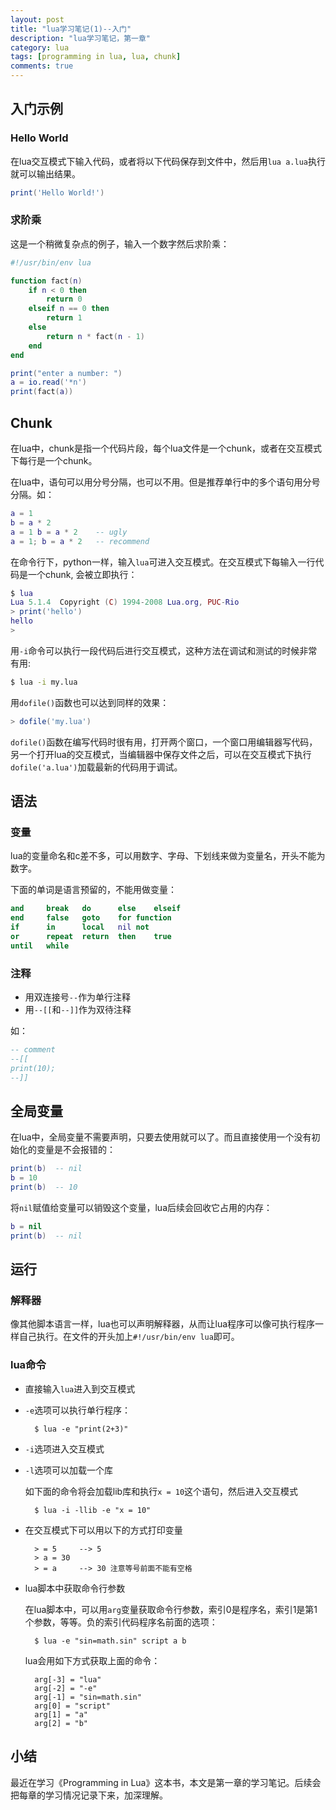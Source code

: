 ```yaml
---
layout: post
title: "lua学习笔记(1)--入门"
description: "lua学习笔记，第一章"
category: lua
tags: [programming in lua, lua, chunk]
comments: true
---
```


## 入门示例

### Hello World

在lua交互模式下输入代码，或者将以下代码保存到文件中，然后用`lua a.lua`执行就可以输出结果。

```lua
print('Hello World!')
```

### 求阶乘

这是一个稍微复杂点的例子，输入一个数字然后求阶乘：

```lua
#!/usr/bin/env lua

function fact(n)
	if n < 0 then
		return 0
	elseif n == 0 then
		return 1
	else 
		return n * fact(n - 1)
	end
end

print("enter a number: ")
a = io.read('*n')
print(fact(a))
```

<!-- more -->

## Chunk

在lua中，chunk是指一个代码片段，每个lua文件是一个chunk，或者在交互模式下每行是一个chunk。

在lua中，语句可以用分号分隔，也可以不用。但是推荐单行中的多个语句用分号分隔。如：

```lua
a = 1
b = a * 2
a = 1 b = a * 2    -- ugly
a = 1; b = a * 2   -- recommend
```

在命令行下，python一样，输入`lua`可进入交互模式。在交互模式下每输入一行代码是一个chunk, 会被立即执行：

```lua
$ lua
Lua 5.1.4  Copyright (C) 1994-2008 Lua.org, PUC-Rio
> print('hello')
hello
> 
```

用`-i`命令可以执行一段代码后进行交互模式，这种方法在调试和测试的时候非常有用:

```bash
$ lua -i my.lua
```

用`dofile()`函数也可以达到同样的效果：

```lua
> dofile('my.lua')
```

`dofile()`函数在编写代码时很有用，打开两个窗口，一个窗口用编辑器写代码，另一个打开lua的交互模式，当编辑器中保存文件之后，可以在交互模式下执行`dofile('a.lua')`加载最新的代码用于调试。

## 语法

### 变量
lua的变量命名和c差不多，可以用数字、字母、下划线来做为变量名，开头不能为数字。

下面的单词是语言预留的，不能用做变量：

```lua
and		break	do		else	elseif
end		false	goto	for	function
if		in		local	nil	not
or		repeat	return	then 	true
until	while
```

### 注释

- 用双连接号`--`作为单行注释
- 用`--[[`和`--]]`作为双待注释

如：

```lua
-- comment
--[[
print(10);
--]]
```

## 全局变量

在lua中，全局变量不需要声明，只要去使用就可以了。而且直接使用一个没有初始化的变量是不会报错的：

```lua
print(b)  -- nil
b = 10
print(b)  -- 10
```

将`nil`赋值给变量可以销毁这个变量，lua后续会回收它占用的内存：

```lua
b = nil
print(b)  -- nil
```

## 运行

### 解释器

像其他脚本语言一样，lua也可以声明解释器，从而让lua程序可以像可执行程序一样自己执行。在文件的开头加上`#!/usr/bin/env lua`即可。

### lua命令

* 直接输入`lua`进入到交互模式

* `-e`选项可以执行单行程序：

		$ lua -e "print(2+3)"

* `-i`选项进入交互模式

* `-l`选项可以加载一个库

	如下面的命令将会加载lib库和执行`x = 10`这个语句，然后进入交互模式
		
		$ lua -i -llib -e "x = 10"

* 在交互模式下可以用以下的方式打印变量	
	
		> = 5     --> 5
		> a = 30
		> = a     --> 30 注意等号前面不能有空格

* lua脚本中获取命令行参数

	在lua脚本中，可以用`arg`变量获取命令行参数，索引0是程序名，索引1是第1个参数，等等。负的索引代码程序名前面的选项：
	
		$ lua -e "sin=math.sin" script a b
	
	lua会用如下方式获取上面的命令：

		arg[-3] = "lua"
		arg[-2] = "-e"
		arg[-1] = "sin=math.sin"
		arg[0] = "script"
		arg[1] = "a"
		arg[2] = "b"

## 小结

最近在学习《Programming in Lua》这本书，本文是第一章的学习笔记。后续会把每章的学习情况记录下来，加深理解。
